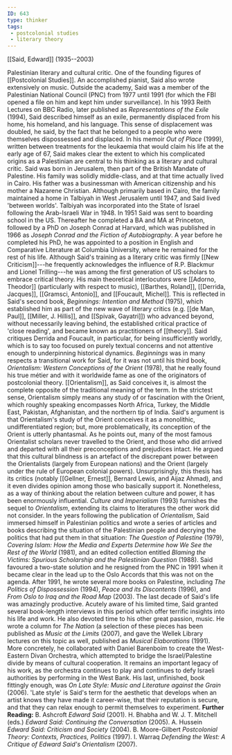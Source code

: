 ```yaml
---
ID: 643
type: thinker
tags: 
 - postcolonial studies
 - literary theory
---
```


[[Said, Edward]] 
(1935--2003)


Palestinian literary and cultural critic. One of the founding figures of
[[Postcolonial Studies]]. An
accomplished pianist, Said also wrote extensively on music. Outside the
academy, Said was a member of the Palestinian National Council (PNC)
from 1977 until 1991 (for which the FBI opened a file on him and kept
him under surveillance).
In his 1993 Reith Lectures on BBC Radio, later published as
*Representations of the Exile* (1994), Said described himself as an
exile, permanently displaced from his home, his homeland, and his
language. This sense of displacement was doubled, he said, by the fact
that he belonged to a people who were themselves dispossessed and
displaced. In his memoir *Out of Place* (1999), written between
treatments for the leukaemia that would claim his life at the early age
of 67, Said makes clear the extent to which his complicated origins as a
Palestinian are central to his thinking as a literary and cultural
critic.
Said was born in Jerusalem, then part of the British Mandate of
Palestine. His family was solidly middle-class, and at that time
actually lived in Cairo. His father was a businessman with American
citizenship and his mother a Nazarene Christian. Although primarily
based in Cairo, the family maintained a home in Talbiyah in West
Jerusalem until 1947, and Said lived 'between worlds'. Talbiyah was
incorporated into the State of Israel following the Arab-Israeli War in
1948.
In 1951 Said was sent to boarding school in the US. Thereafter he
completed a BA and MA at Princeton, followed by a PhD on Joseph Conrad
at Harvard, which was published in 1966 as *Joseph Conrad and the
Fiction of Autobiography*. A year before he completed his PhD, he was
appointed to a position in English and Comparative Literature at
Columbia University, where he remained for the rest of his life.
Although Said's training as a literary critic was firmly [[New Criticism]]---he frequently
acknowledges the influence of R.P. Blackmur and Lionel Trilling---he was
among the first generation of US scholars to embrace critical theory.
His main theoretical interlocutors were [[Adorno, Theodor]] (particularly with
respect to music), [[Barthes, Roland]], [[Derrida, Jacques]], [[Gramsci, Antonio]], and [[Foucault, Michel]]. This is
reflected in Said's second book, *Beginnings: Intention and Method*
(1975), which established him as part of the new wave of literary
critics (e.g. [[de Man, Paul]], [[Miller, J. Hillis]], and [[Spivak, Gayatri]]) who advanced
beyond, without necessarily leaving behind, the established critical
practice of 'close reading', and became known as practitioners of
[[theory]]. Said critiques
Derrida and Foucault, in particular, for being insufficiently worldly,
which is to say too focused on purely textual concerns and not attentive
enough to underpinning historical dynamics. *Beginnings* was in many
respects a transitional work for Said, for it was not until his third
book, *Orientalism: Western Conceptions of the Orient* (1978), that he
really found his true métier and with it worldwide fame as one of the
originators of postcolonial theory.
[[Orientalism]], as Said
conceives it, is almost the complete opposite of the traditional meaning
of the term. In the strictest sense, Orientalism simply means any study
of or fascination with the Orient, which roughly speaking encompasses
North Africa, Turkey, the Middle East, Pakistan, Afghanistan, and the
northern tip of India. Said's argument is that Orientalism's study of
the Orient conceives it as a monolithic, undifferentiated region; but,
more problematically, its conception of the Orient is utterly
phantasmal. As he points out, many of the most famous Orientalist
scholars never travelled to the Orient, and those who did arrived and
departed with all their preconceptions and prejudices intact. He argued
that this cultural blindness is an artefact of the discrepant power
between the Orientalists (largely from European nations) and the Orient
(largely under the rule of European colonial powers). Unsurprisingly,
this thesis has its critics (notably [[Gellner, Ernest]], Bernard Lewis,
and Aijaz Ahmad), and it even divides opinion among those who basically
support it. Nonetheless, as a way of thinking about the relation between
culture and power, it has been enormously influential. *Culture and
Imperialism* (1993) furnishes the sequel to *Orientalism*, extending its
claims to literatures the other work did not consider.
In the years following the publication of *Orientalism*, Said immersed
himself in Palestinian politics and wrote a series of articles and books
describing the situation of the Palestinian people and decrying the
politics that had put them in that situation: *The Question of
Palestine* (1979), *Covering Islam: How the Media and Experts Determine
how We See the Rest of the World* (1981), and an edited collection
entitled *Blaming the Victims: Spurious Scholarship and the Palestinian
Question* (1988). Said favoured a two-state solution and he resigned
from the PNC in 1991 when it became clear in the lead up to the Oslo
Accords that this was not on the agenda. After 1991, he wrote several
more books on Palestine, including *The Politics of Dispossession*
(1994), *Peace and its Discontents* (1996), and *From Oslo to Iraq and
the Road Map* (2003).
The last decade of Said's life was amazingly productive. Acutely aware
of his limited time, Said granted several book-length interviews in this
period which offer terrific insights into his life and work. He also
devoted time to his other great passion, music. He wrote a column for
*The Nation* (a selection of these pieces has been published as *Music at the Limits* (2007), and gave the Wellek Library lectures on this
topic as well, published as *Musical Elaborations* (1991). More
concretely, he collaborated with Daniel Barenboim to create the
West-Eastern Divan Orchestra, which attempted to bridge the
Israel/Palestine divide by means of cultural cooperation. It remains an
important legacy of his work, as the orchestra continues to play and
continues to defy Israeli authorities by performing in the West Bank.
His last, unfinished, book fittingly enough, was *On Late Style: Music
and Literature against the Grain* (2006). 'Late style' is Said's term
for the aesthetic that develops when an artist knows they have made it
career-wise, that their reputation is secure, and that they can relax
enough to permit themselves to experiment.
**Further Reading:** B. Ashcroft *Edward Said* (2001).
H. Bhabha and W. J. T. Mitchell (eds.) *Edward Said: Continuing the
Conversation* (2005).
A. Hussein *Edward Said: Criticism and Society* (2004).
B. Moore-Gilbert *Postcolonial Theory: Contexts, Practices, Politics*
(1997).
I. Warraq *Defending the West: A Critique of Edward Said's Orientalism*
(2007).
